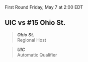 First Round
Friday, May 7 at 2:00 EDT
## UIC vs #15 Ohio St.

> ***Ohio St.***  
> Regional Host

> ***UIC***  
> Automatic Qualifier